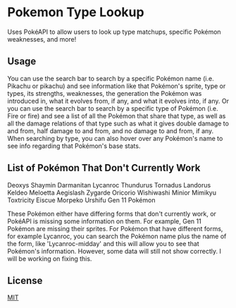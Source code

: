 # Pokemon Type Lookup
Uses PokéAPI to allow users to look up type matchups, specific Pokémon weaknesses, and more! 

## Usage
You can use the search bar to search by a specific Pokémon name (i.e. Pikachu or pikachu) and see information like that Pokémon's sprite, type or types, its strengths, weaknesses, the generation the Pokémon was introduced in, what it evolves from, if any, and what it evolves into, if any.
Or you can use the search bar to search by a specific type of Pokémon (i.e. Fire or fire) and see a list of all the Pokémon that share that type, as well as all the damage relations of that type such as what it gives double damage to and from, half damage to and from, and no damage to and from, if any. When searching by type, you can also hover over any Pokémon's name to see info regarding that Pokémon's base stats. 

## List of Pokémon That Don't Currently Work
Deoxys
Shaymin
Darmanitan
Lycanroc
Thundurus
Tornadus
Landorus
Keldeo
Meloetta
Aegislash
Zygarde
Oricorio
Wishiwashi
Minior
Mimikyu
Toxtricity
Eiscue
Morpeko
Urshifu
Gen 11 Pokémon

These Pokémon either have differing forms that don't currently work, or PokéAPI is missing some information on them. For example, Gen 11 Pokémon are missing their sprites. For Pokémon that have different forms, for example Lycanroc, you can search the Pokémon name plus the name of the form, like 'Lycanroc-midday' and this will allow you to see that Pokémon's information. However, some data will still not show correctly. I will be working on fixing this. 
## License
[MIT](https://choosealicense.com/licenses/mit)